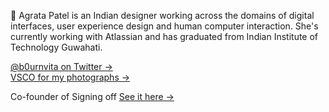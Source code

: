 🦋
Agrata Patel is an Indian designer working across the domains of digital interfaces, user experience design and human computer interaction. She's currently working with Atlassian and has graduated from Indian Institute of Technology Guwahati.


[@b0urnvita on Twitter &rarr;](https://twitter.com/b0urnvita) </br>
[VSCO for my photographs &rarr;](https://vsco.co/agratapatel) </br>


Co-founder of Signing off [See it here &rarr;](https://www.signingoff.webflow.io)




<!--
**agratapatel/agratapatel** is a ✨ _special_ ✨ repository because its `README.md` (this file) appears on your GitHub profile.

Here are some ideas to get you started:

- 🔭 I’m currently working on ...
- 🌱 I’m currently learning ...
- 👯 I’m looking to collaborate on ...
- 🤔 I’m looking for help with ...
- 💬 Ask me about ...
- 📫 How to reach me: ...
- 😄 Pronouns: ...
- ⚡ Fun fact: ...
-->
